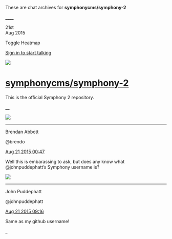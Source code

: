 These are chat archives for **symphonycms/symphony-2**

[__](/symphonycms/symphony-2/archives/2015/08/22)[__](/symphonycms/symphony-2/archives/2015/08/20)

21st  
Aug 2015

Toggle Heatmap

[Sign in to start talking](/login?action=login&button=archive-login)

![](https://avatars-02.gitter.im/group/iv/3/57542c45c43b8c601977197e?s=48)

#  [symphonycms/symphony-2](/symphonycms/symphony-2)

This is the official Symphony 2 repository.

[ __](/orgs/symphonycms/rooms "More symphonycms rooms")

![](https://avatars2.githubusercontent.com/u/69268?v=3&s=30)

____

Brendan Abbott

@brendo

[Aug 21 2015
00:47](https://gitter.im/symphonycms/symphony-2?at=55d675041250e6600d08f00b)

Well this is embarassing to ask, but does any know what @johnpuddephatt’s
Symphony username is?

![](https://avatars0.githubusercontent.com/u/8030910?v=3&s=30)

____

John Puddephatt

@johnpuddephatt

[Aug 21 2015
09:16](https://gitter.im/symphonycms/symphony-2?at=55d6ec831250e6600d08fbee)

Same as my github username!

_


